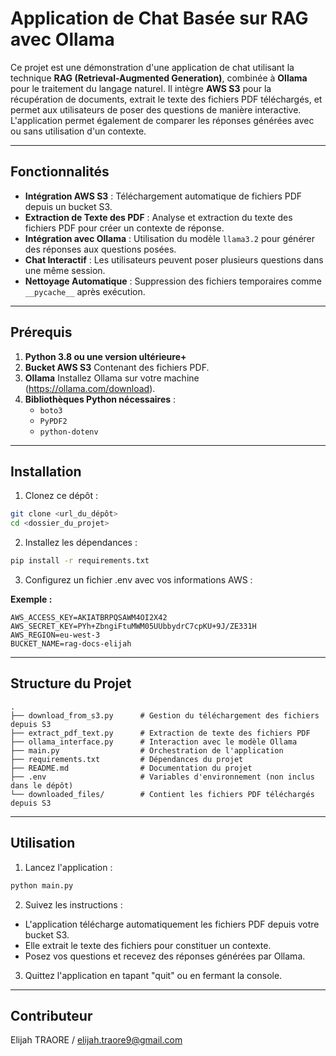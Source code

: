 # Application de Chat Basée sur RAG avec Ollama

Ce projet est une démonstration d'une application de chat utilisant la technique **RAG (Retrieval-Augmented Generation)**, combinée à **Ollama** pour le traitement du langage naturel. Il intègre **AWS S3** pour la récupération de documents, extrait le texte des fichiers PDF téléchargés, et permet aux utilisateurs de poser des questions de manière interactive. L'application permet également de comparer les réponses générées avec ou sans utilisation d'un contexte.

---

## Fonctionnalités

- **Intégration AWS S3** : Téléchargement automatique de fichiers PDF depuis un bucket S3.
- **Extraction de Texte des PDF** : Analyse et extraction du texte des fichiers PDF pour créer un contexte de réponse.
- **Intégration avec Ollama** : Utilisation du modèle `llama3.2` pour générer des réponses aux questions posées.
- **Chat Interactif** : Les utilisateurs peuvent poser plusieurs questions dans une même session.
- **Nettoyage Automatique** : Suppression des fichiers temporaires comme `__pycache__` après exécution.

---

## Prérequis

1. **Python 3.8 ou une version ultérieure+**
2. **Bucket AWS S3** Contenant des fichiers PDF.
3. **Ollama** Installez Ollama sur votre machine (https://ollama.com/download).
4. **Bibliothèques Python nécessaires** :
   - `boto3`
   - `PyPDF2`
   - `python-dotenv`

---

## Installation

1. Clonez ce dépôt :
  ```bash
  git clone <url_du_dépôt>
  cd <dossier_du_projet>
  ```

2. Installez les dépendances :
  ```bash
  pip install -r requirements.txt
  ```

3. Configurez un fichier .env avec vos informations AWS :

  **Exemple :**
  ```.env
  AWS_ACCESS_KEY=AKIATBRPQSAWM4OI2X42
  AWS_SECRET_KEY=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
  AWS_REGION=eu-west-3  
  BUCKET_NAME=rag-docs-elijah 
  ```

---

## Structure du Projet

```Structure
.
├── download_from_s3.py      # Gestion du téléchargement des fichiers depuis S3
├── extract_pdf_text.py      # Extraction de texte des fichiers PDF
├── ollama_interface.py      # Interaction avec le modèle Ollama
├── main.py                  # Orchestration de l'application
├── requirements.txt         # Dépendances du projet
├── README.md                # Documentation du projet
├── .env                     # Variables d'environnement (non inclus dans le dépôt)
└── downloaded_files/        # Contient les fichiers PDF téléchargés depuis S3
```

---

## Utilisation

1. Lancez l'application :
  ```bash
  python main.py
  ```

2. Suivez les instructions :
  - L'application télécharge automatiquement les fichiers PDF depuis votre bucket S3.
  - Elle extrait le texte des fichiers pour constituer un contexte.
  - Posez vos questions et recevez des réponses générées par Ollama.

3. Quittez l'application en tapant "quit" ou en fermant la console.

---

## Contributeur
Elijah TRAORE / elijah.traore9@gmail.com